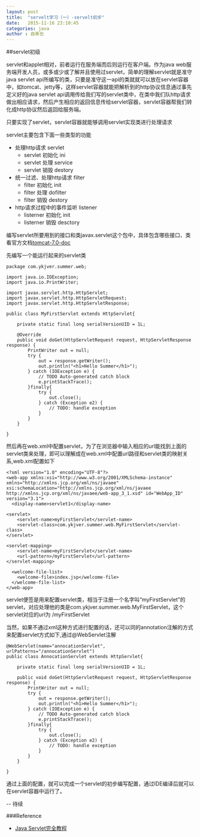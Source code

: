 ```yaml
---
layout: post
title:  "servelt学习（一）-servelt初步"
date:   2015-11-16 23:10:45
categories: java 
author : 自来也
---
```


##servlet初级


servlet和applet相对，前者运行在服务端而后则运行在客户端。作为java web服务端开发人员，或多或少或了解并且使用过servlet，简单的理解servlet就是准守 java servlet api所编写的类，只要是准守这一api的类就就可以放在servlet容器中，如tomcat、jetty等，这样servlet容器就能把解析到的http协议信息通过事先定义好的java servlet api调用传给我们写的servlet类中，在类中我们队http请求做出相应请求，然后产生相应的返回信息传给servlet容器，servlet容器帮我们转化成http协议然后返回给服务端。

只要实现了servlet，servlet容器就能够调用servlet实现类进行处理请求

servlet主要包含下面一些类型的功能

- 处理http请求 servlet
	- servlet 初始化 ini
	- servlet 处理 service
	- servlet 销毁 destory
- 统一过滤、处理http请求 filter
	- filter 初始化 init
	- filter 处理 dofilter
	- filter 销毁 destory
- http请求过程中的事件监听 listener
	- listerner 初始化 init
	- listerner 销毁 desctory




编写servlet所要用到的接口和类javax.servlet这个包中，具体包含哪些接口、类看官方文档[tomcat-7.0-doc](https://tomcat.apache.org/tomcat-7.0-doc/)

先编写一个能运行起来的servlet类

	package com.ykjver.summer.web;

	import java.io.IOException;
	import java.io.PrintWriter;

	import javax.servlet.http.HttpServlet;
	import javax.servlet.http.HttpServletRequest;
	import javax.servlet.http.HttpServletResponse;

	public class MyFirstServlet extends HttpServlet{

		private static final long serialVersionUID = 1L;
		
		@Override
		public void doGet(HttpServletRequest request, HttpServletResponse response) {
			PrintWriter out = null;
			try {
				out = response.getWriter();
				out.println("<h1>Hello Summer</h1>");
			} catch (IOException e) {
				// TODO Auto-generated catch block
				e.printStackTrace();
			}finally{
				try {
					out.close();
				} catch (Exception e2) {
					// TODO: handle exception
				}
			}
		}

	}


然后再在web.xml中配置servlet，为了在浏览器中输入相应的url能找到上面的servlet类来处理，即可以理解成在web.xml中配置url路径和servlet类的映射关系,web.xml配置如下

	<?xml version="1.0" encoding="UTF-8"?>
	<web-app xmlns:xsi="http://www.w3.org/2001/XMLSchema-instance" xmlns="http://xmlns.jcp.org/xml/ns/javaee" xsi:schemaLocation="http://xmlns.jcp.org/xml/ns/javaee http://xmlns.jcp.org/xml/ns/javaee/web-app_3_1.xsd" id="WebApp_ID" version="3.1">
	  <display-name>servlet1</display-name>
	  
	<servlet>
		<servlet-name>myFirstServlet</servlet-name>
	 	<servlet-class>com.ykjver.summer.web.MyFirstServlet</servlet-class>
	</servlet> 
	 
	<servlet-mapping>
		<servlet-name>myFirstServlet</servlet-name>
		<url-pattern>/myFirstServlet</url-pattern>
	</servlet-mapping>
	  
	  <welcome-file-list>
	    <welcome-file>index.jsp</welcome-file>
	  </welcome-file-list>
	</web-app>

servlet便签是用来配置servlet类，相当于注册一个名字叫“myFirstServlet”的servlet，对应处理他的类是com.ykjver.summer.web.MyFirstServlet，这个servlet对应的url为 /myFirstServlet

当然，如果不通过xml这种方式进行配置的话，还可以同的annotation注解的方式来配置servlet方式如下,通过@WebServlet注解

	@WebServlet(name="annocationServlet", urlPatterns="/annocationServlet")
	public class AnnocationServlet extends HttpServlet{

		private static final long serialVersionUID = 1L;

		public void doGet(HttpServletRequest request, HttpServletResponse response) {
			PrintWriter out = null;
			try {
				out = response.getWriter();
				out.println("<h1>Hello Summer</h1>");
			} catch (IOException e) {
				// TODO Auto-generated catch block
				e.printStackTrace();
			}finally{
				try {
					out.close();
				} catch (Exception e2) {
					// TODO: handle exception
				}
			}
		}

	}

通过上面的配置，就可以完成一个servlet的初步编写配置，通过IDE编译后就可以在servlet容器中运行了。



-- 待续





###Reference

- [Java Servlet完全教程](http://www.importnew.com/14621.html)